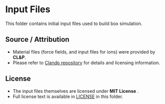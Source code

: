 # Input Files

This folder contains initial input files used to build box simulation.  

## Source / Attribution

- Material files (force fields, and input files for ions) were provided by **CL&P**.  
- Please refer to [Clandp repository](https://github.com/paduagroup/clandp) for details and licensing information.

## License

- The input files themselves are licensed under **MIT License** .  
- Full license text is available in [LICENSE](./LICENSE) in this folder.


